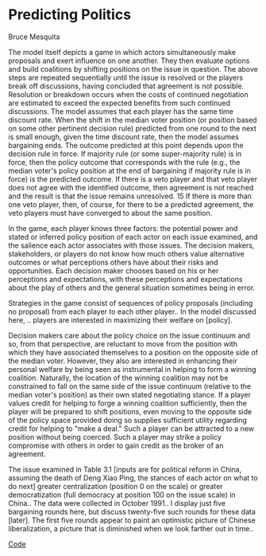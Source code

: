 # Predicting Politics

Bruce Mesquita

The model itself depicts a game in which actors simultaneously make
proposals and exert influence on one another. They then evaluate
options and build coalitions by shifting positions on the issue in
question. The above steps are repeated sequentially until the issue is
resolved or the players break off discussions, having concluded that
agreement is not possible. Resolution or breakdown occurs when the
costs of continued negotiation are estimated to exceed the expected
benefits from such continued discussions. The model assumes that each
player has the same time discount rate. When the shift in the median
voter position (or position based on some other pertinent decision
rule) predicted from one round to the next is small enough, given the
time discount rate, then the model assumes bargaining ends. The
outcome predicted at this point depends upon the decision rule in
force. If majority rule (or some super-majority rule) is in force,
then the policy outcome that corresponds with the rule (e.g., the
median voter's policy position at the end of bargaining if majority
rule is in force) is the predicted outcome. If there is a veto player
and that veto player does not agree with the identified outcome, then
agreement is not reached and the result is that the issue remains
unresolved. 15 If there is more than one veto player, then, of course,
for there to be a predicted agreement, the veto players must have
converged to about the same position.

In the game, each player knows three factors: the potential power and
stated or inferred policy position of each actor on each issue
examined, and the salience each actor associates with those
issues. The decision makers, stakeholders, or players do not know how
much others value alternative outcomes or what perceptions others have
about their risks and opportunities. Each decision maker chooses
based on his or her perceptions and expectations, with these
perceptions and expectations about the play of others and the general
situation sometimes being in error.

Strategies in the game consist of sequences of policy proposals
(including no proposal) from each player to each other player.. In the
model discussed here, .. players are interested in maximizing their
welfare on [policy].

Decision makers care about the policy choice on the issue continuum
and so, from that perspective, are reluctant to move from the position
with which they have associated themselves to a position on the
opposite side of the median voter. However, they also are interested
in enhancing their personal welfare by being seen as instrumental in
helping to form a winning coalition. Naturally, the location of the
winning coalition may not be constrained to fall on the same side of
the issue continuum (relative to the median voter's position) as their
own stated negotiating stance. If a player values credit for helping
to forge a winning coalition sufficiently, then the player will be
prepared to shift positions, even moving to the opposite side of the
policy space provided doing so supplies sufficient utility regarding
credit for helping to "make a deal." Such a player can be attracted to
a new position without being coerced. Such a player may strike a
policy compromise with others in order to gain credit as the broker of
an agreement.

The issue examined in Table 3.1 [inputs are for political reform in
China, assuming the death of Deng Xiao Ping, the stances of each actor
on what to do next] greater centralization (position 0 on the scale)
or greater democratization (full democracy at position 100 on the
issue scale) in China..  The data were collected in October 1991.. I
display just five bargaining rounds here, but discuss twenty-five such
rounds for these data [later]. The first five rounds appear to paint
an optimistic picture of Chinese liberalization, a picture that is
diminished when we look farther out in time..

[Code](predicting-politics-mesquita-code.md)

